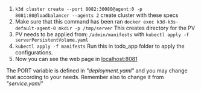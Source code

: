 
 
1. ```k3d cluster create --port 8082:30080@agent:0 -p 8081:80@loadbalancer --agents 2``` create cluster with these specs 
2. Make sure that this command has been ran ```docker exec k3d-k3s-default-agent-0 mkdir -p /tmp/server``` This creates directory for the PV
3. PV needs to be applied from: ```/admin/manifests``` with ```kubectl apply -f serverPersistentVolume.yaml```
4. ```kubectl apply -f manifests``` Run this in todo_app folder to apply the configurations.
5. Now you can see the web page in [localhost:8081](http://localhost:8081/)


The PORT variable is defined in _"deployment.yaml"_ and you may change that according to your needs. Remember also to change it from _"service.yaml"_